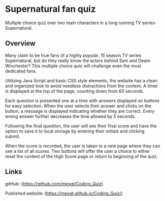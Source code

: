 # Supernatural fan quiz
Multiple choice quiz over two main characters in a long running TV series- Supernatural.

## Overview
Many claim to be true fans of a highly popular, 15 season TV series Supernatural, but do they really know the actors behind Sam and Deam Winchester? This multiple choice quiz will challenge even the most dedicated fans.

Utilizing Java Script and basic CSS style elements, the website has a clean and organized look to avoid needless distractions from the content. A timer is displayed at the top of the page, counting down from 60 seconds. 

Each question is presented one at a time with answers displayed on buttons for easy selection. When the user selects their answer and clicks on the button, a message is displayed indicating whether they are correct. Every wrong answer further decreases the time allowed by 5 seconds. 

Following the final question, the user will see their final score and have the option to save it to local storage by entering their initials and clicking submit.

When the score is recorded, the user is taken to a new page where they can see a list of all scores. Two buttons will offer the user a choice to either reset the content of the High Score page or return to beginning of the quiz. 

## Links

gitHub: (https://github.com/mesgt/Coding_Quiz)

Published website: (https://mesgt.github.io/Coding_Quiz/)